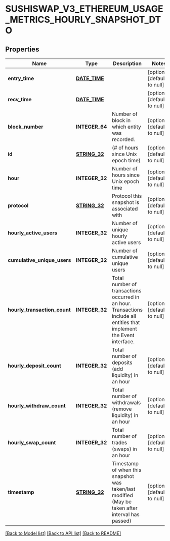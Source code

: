 # SUSHISWAP_V3_ETHEREUM_USAGE_METRICS_HOURLY_SNAPSHOT_DTO

## Properties
Name | Type | Description | Notes
------------ | ------------- | ------------- | -------------
**entry_time** | [**DATE_TIME**](DATE_TIME.md) |  | [optional] [default to null]
**recv_time** | [**DATE_TIME**](DATE_TIME.md) |  | [optional] [default to null]
**block_number** | **INTEGER_64** | Number of block in which entity was recorded. | [optional] [default to null]
**id** | [**STRING_32**](STRING_32.md) | (# of hours since Unix epoch time) | [optional] [default to null]
**hour** | **INTEGER_32** | Number of hours since Unix epoch time | [optional] [default to null]
**protocol** | [**STRING_32**](STRING_32.md) | Protocol this snapshot is associated with | [optional] [default to null]
**hourly_active_users** | **INTEGER_32** | Number of unique hourly active users | [optional] [default to null]
**cumulative_unique_users** | **INTEGER_32** | Number of cumulative unique users | [optional] [default to null]
**hourly_transaction_count** | **INTEGER_32** | Total number of transactions occurred in an hour. Transactions include all entities that implement the Event interface. | [optional] [default to null]
**hourly_deposit_count** | **INTEGER_32** | Total number of deposits (add liquidity) in an hour | [optional] [default to null]
**hourly_withdraw_count** | **INTEGER_32** | Total number of withdrawals (remove liquidity) in an hour | [optional] [default to null]
**hourly_swap_count** | **INTEGER_32** | Total number of trades (swaps) in an hour | [optional] [default to null]
**timestamp** | [**STRING_32**](STRING_32.md) | Timestamp of when this snapshot was taken/last modified (May be taken after interval has passed) | [optional] [default to null]

[[Back to Model list]](../README.md#documentation-for-models) [[Back to API list]](../README.md#documentation-for-api-endpoints) [[Back to README]](../README.md)


